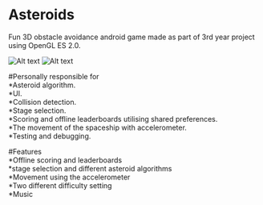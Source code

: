 # Asteroids

Fun 3D obstacle avoidance android game made as part of 3rd year project using OpenGL ES 2.0.   <br />

![Alt text](http://i.imgur.com/px3m3eO.png "Optional title")  ![Alt text](http://i.imgur.com/9h2sTye.png "Optional title")  <br />


#Personally responsible for <br />
*Asteroid algorithm. <br />
*UI. <br />
*Collision detection. <br />
*Stage selection. <br />
*Scoring and offline leaderboards utilising shared preferences. <br />
*The movement of the spaceship with accelerometer. <br />
*Testing and debugging. <br />

#Features <br />
*Offline scoring and leaderboards <br />
*stage selection and different asteroid algorithms <br />
*Movement using the accelerometer <br />
*Two different difficulty setting <br />
*Music <br />


